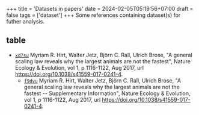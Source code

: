 +++
title = 'Datasets in papers'
date = 2024-02-05T05:19:56+07:00
draft = false
tags = ['dataset']
+++
Some references containing dataset(s) for futher analysis.
<!--more-->


## table
+ [`xd7su`](https://osf.io/xd7su) Myriam R. Hirt, Walter Jetz, Björn C. Rall, Ulrich Brose, "A general scaling law reveals why the largest animals are not the fastest", Nature Ecology & Evolution, vol 1, p 1116-1122, Aug 2017, url https://doi.org/10.1038/s41559-017-0241-4.
  + [`f9dvu`](https://osf.io/f9dvu) Myriam R. Hirt, Walter Jetz, Björn C. Rall, Ulrich Brose, "A general scaling law reveals why the largest animals are not the fastest -- Supplementary Information", Nature Ecology & Evolution, vol 1, p 1116-1122, Aug 2017, url https://doi.org/10.1038/s41559-017-0241-4.

